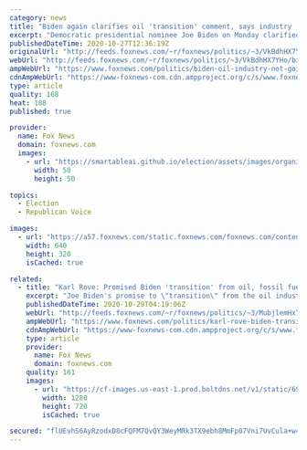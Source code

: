 ```yaml
---
category: news
title: "Biden again clarifies oil 'transition' comment, says industry 'not going to go away'"
excerpt: "Democratic presidential nominee Joe Biden on Monday clarified his oil industry \"transition\" comment in two separate interviews with TV stations in Pittsburgh and Dallas."
publishedDateTime: 2020-10-27T12:36:19Z
originalUrl: "http://feeds.foxnews.com/~r/foxnews/politics/~3/VkBdhHX7YHo/biden-oil-industry-not-going-away"
webUrl: "http://feeds.foxnews.com/~r/foxnews/politics/~3/VkBdhHX7YHo/biden-oil-industry-not-going-away"
ampWebUrl: "https://www.foxnews.com/politics/biden-oil-industry-not-going-away.amp"
cdnAmpWebUrl: "https://www-foxnews-com.cdn.ampproject.org/c/s/www.foxnews.com/politics/biden-oil-industry-not-going-away.amp"
type: article
quality: 168
heat: 188
published: true

provider:
  name: Fox News
  domain: foxnews.com
  images:
    - url: "https://smartableai.github.io/election/assets/images/organizations/foxnews.com-50x50.jpg"
      width: 50
      height: 50

topics:
  - Election
  - Republican Voice

images:
  - url: "https://a57.foxnews.com/static.foxnews.com/foxnews.com/content/uploads/2020/10/640/320/AP20292427842809.jpg?ve=1&tl=1"
    width: 640
    height: 320
    isCached: true

related:
  - title: "Karl Rove: Promised Biden 'transition' from oil, fossil fuels would be death blow to Texas economy"
    excerpt: "Joe Biden's promise to \"transition\" from the oil industry and fossil fuel exploration will kill the economy in Texas and other states while increasing energy costs and causing massive job losses, Fox News contributor Karl Rove told \"The Ingraham Angle\" Wednesday."
    publishedDateTime: 2020-10-29T04:19:06Z
    webUrl: "http://feeds.foxnews.com/~r/foxnews/politics/~3/MubjlemHxTU/karl-rove-biden-transition-fossil-fuels-death-blow-texas"
    ampWebUrl: "https://www.foxnews.com/politics/karl-rove-biden-transition-fossil-fuels-death-blow-texas.amp"
    cdnAmpWebUrl: "https://www-foxnews-com.cdn.ampproject.org/c/s/www.foxnews.com/politics/karl-rove-biden-transition-fossil-fuels-death-blow-texas.amp"
    type: article
    provider:
      name: Fox News
      domain: foxnews.com
    quality: 161
    images:
      - url: "https://cf-images.us-east-1.prod.boltdns.net/v1/static/694940094001/1e5f5ecf-69c8-4d65-b006-590531973a2b/9f5f1411-3d53-4ddb-97de-fe9ab048d593/1280x720/match/image.jpg"
        width: 1280
        height: 720
        isCached: true

secured: "flUEvhS6AyRzodxD8cFQFM7QvQY3WeyMRk3TX9ebh8MmFp07Vni7UvCula+w45SbDnfEvBlwLxSltDE2ZkjsDXX4r5uihMWKeUasRl4fKhyUpsCj5gMJ2Rkwjwt1YjUwcbnpb7lp7s1+opZ954X3Nc7/YhXpjErGikjpXGQpzB4c3Euqx1HJ3U0U3tqpciIrHqr2VHqE4NaprwrwayvWIMCr0HxMhz2p/fbp3QIrMHLycupDOHdsDkgdb7XQXoy6j3fonPycF+jy50MvW9M8lhbkFXf+WARXe4DBSdj9/KPdNUjGM/7B1rzlew/ulfRVI5HsfhAX+p8s0ct+nDZq72s9S1uUt1gXnvPBY76mVbY=;KTCammMVWBYsGBkRsHeGLg=="
---
```


